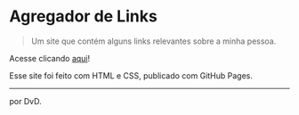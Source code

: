 # Agregador de Links

> Um site que contém alguns links relevantes sobre a minha pessoa.

Acesse clicando [aqui](https://dvdiogo.github.io)!

Esse site foi feito com HTML e CSS, publicado com GitHub Pages.


---

por DvD.
